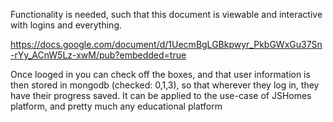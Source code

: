 Functionality is needed, such that this document is viewable and interactive with logins and everything.

https://docs.google.com/document/d/1UecmBgLGBkpwyr_PkbGWxGu37Sn-rYy_ACnW5Lz-xwM/pub?embedded=true

Once looged in you can check off the boxes, and that user information is then stored in mongodb (checked: 0,1,3), so that wherever they log in, they have their progress saved. It can  be applied to the use-case of JSHomes platform, and pretty much any educational platform
